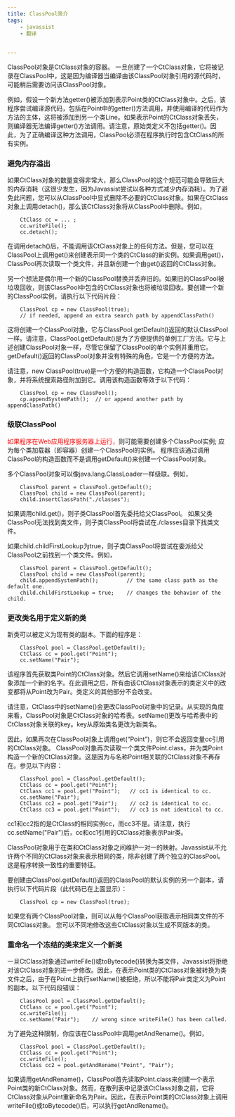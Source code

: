 ```yaml
---
title: ClassPool简介
tags:
	- javassist
	- 翻译

	
---
```


ClassPool对象是CtClass对象的容器。 一旦创建了一个CtClass对象，它将被记录在ClassPool中，这是因为编译器当编译由该ClassPool对象引用的源代码时，可能稍后需要访问该ClassPool对象。

例如，假设一个新方法getter()被添加到表示Point类的CtClass对象中。之后，该程序尝试编译源代码，包括在Point中的getter()方法调用，并使用编译的代码作为方法的主体，这将被添加到另一个类Line。如果表示Point的CtClass对象丢失，则编译器无法编译getter()方法调用。请注意，原始类定义不包括getter()。因此，为了正确编译这种方法调用，ClassPool必须在程序执行时包含CtClass的所有实例。

### 避免内存溢出

如果CtClass对象的数量变得非常大，那么ClassPool的这个规范可能会导致巨大的内存消耗（这很少发生，因为Javassist尝试以各种方式减少内存消耗）。为了避免此问题，您可以从ClassPool中显式删除不必要的CtClass对象。如果在CtClass对象上调用detach()，那么该CtClass对象将从ClassPool中删除。例如，

```
	CtClass cc = ... ;
	cc.writeFile();
	cc.detach();
```

在调用detach()后，不能调用该CtClass对象上的任何方法。但是，您可以在ClassPool上调用get()来创建表示同一个类的CtClass的新实例。如果调用get()，ClassPool再次读取一个类文件，并且新创建一个由get()返回的CtClass对象。

另一个想法是偶尔用一个新的ClassPool替换并丢弃旧的。如果旧的ClassPool被垃圾回收，则该ClassPool中包含的CtClass对象也将被垃圾回收。要创建一个新的ClassPool实例，请执行以下代码片段：

```
	ClassPool cp = new ClassPool(true);
	// if needed, append an extra search path by appendClassPath()
```

这将创建一个ClassPool对象，它与ClassPool.getDefault()返回的默认ClassPool一样。请注意，ClassPool.getDefault()是为了方便提供的单例工厂方法。它与上述创建ClassPool对象一样，尽管它保留了ClassPool的单个实例并重用它。getDefault()返回的ClassPool对象并没有特殊的角色，它是一个方便的方法。

请注意，new ClassPool(true)是一个方便的构造函数，它构造一个ClassPool对象，并将系统搜索路径附加到它。调用该构造函数等效于以下代码：

```
	ClassPool cp = new ClassPool();
	cp.appendSystemPath();  // or append another path by appendClassPath()
```

### 级联ClassPool

<font color="red">如果程序在Web应用程序服务器上运行，</font>则可能需要创建多个ClassPool实例; 应为每个类加载器（即容器）创建一个ClassPool的实例。 程序应该通过调用ClassPool的构造函数而不是调用getDefault()来创建一个ClassPool对象。

多个ClassPool对象可以像java.lang.ClassLoader一样级联。例如，

```
	ClassPool parent = ClassPool.getDefault();
	ClassPool child = new ClassPool(parent);
	child.insertClassPath("./classes");
```

如果调用child.get()，则子类ClassPool首先委托给父ClassPool。 如果父类ClassPool无法找到类文件，则子类ClassPool将尝试在./classes目录下找类文件。

如果child.childFirstLookup为true，则子类ClassPool将尝试在委派给父ClassPool之前找到一个类文件。例如，

```
	ClassPool parent = ClassPool.getDefault();
	ClassPool child = new ClassPool(parent);
	child.appendSystemPath();         // the same class path as the default one.
	child.childFirstLookup = true;    // changes the behavior of the child.
```

### 更改类名用于定义新的类

新类可以被定义为现有类的副本。下面的程序是：

```
	ClassPool pool = ClassPool.getDefault();
	CtClass cc = pool.get("Point");
	cc.setName("Pair");
```

该程序首先获取类Point的CtClass对象。然后它调用setName()来给该CtClass对象添加一个新的名字。在此调用之后，所有由该CtClass对象表示的类定义中的改变都将从Point改为Pair。类定义的其他部分不会改变。

请注意，CtClass中的setName()会更改ClassPool对象中的记录。从实现的角度来看，ClassPool对象是CtClass对象的哈希表。setName()更改与哈希表中的CtClass对象关联的key。key从原始类名更改为新类名。

因此，如果再次在ClassPool对象上调用get(“Point”)，则它不会返回变量cc引用的CtClass对象。 ClassPool对象再次读取一个类文件Point.class，并为类Point构造一个新的CtClass对象。这是因为与名称Point相关联的CtClass对象不再存在。参见以下内容：

```
	ClassPool pool = ClassPool.getDefault();
	CtClass cc = pool.get("Point");
	CtClass cc1 = pool.get("Point");   // cc1 is identical to cc.
	cc.setName("Pair");
	CtClass cc2 = pool.get("Pair");    // cc2 is identical to cc.
	CtClass cc3 = pool.get("Point");   // cc3 is not identical to cc.
```

cc1和cc2指的是CtClass的相同实例cc，而cc3不是。请注意，执行cc.setName("Pair")后，cc和cc1引用的CtClass对象表示Pair类。

ClassPool对象用于在类和CtClass对象之间维护一对一的映射。Javassist从不允许两个不同的CtClass对象来表示相同的类，除非创建了两个独立的ClassPool。这是程序转换一致性的重要特征。

要创建由ClassPool.getDefault()返回的ClassPool的默认实例的另一个副本，请执行以下代码片段（此代码已在上面显示）：

```
	ClassPool cp = new ClassPool(true);
```

如果您有两个ClassPool对象，则可以从每个ClassPool获取表示相同类文件的不同CtClass对象。 您可以不同地修改这些CtClass对象以生成不同版本的类。

### 重命名一个冻结的类来定义一个新类

一旦CtClass对象通过writeFile()或toBytecode()转换为类文件，Javassist将拒绝对该CtClass对象的进一步修改。因此，在表示Point类的CtClass对象被转换为类文件之后，由于在Point上执行setName()被拒绝，所以不能将Pair类定义为Point的副本。以下代码段错误：

```
	ClassPool pool = ClassPool.getDefault();
	CtClass cc = pool.get("Point");
	cc.writeFile();
	cc.setName("Pair");    // wrong since writeFile() has been called.
```

为了避免这种限制，你应该在ClassPool中调用getAndRename()。例如，

```
	ClassPool pool = ClassPool.getDefault();
	CtClass cc = pool.get("Point");
	cc.writeFile();
	CtClass cc2 = pool.getAndRename("Point", "Pair");
```

如果调用getAndRename()，ClassPool首先读取Point.class来创建一个表示Point类的新CtClass对象。然而，在散列表中记录该CtClass对象之前，它将CtClass对象从Point重新命名为Pair。因此，在表示Point类的CtClass对象上调用writeFile()或toBytecode()后，可以执行getAndRename()。

